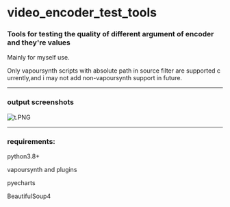 # video_encoder_test_tools

### Tools for testing the quality of different argument of encoder and they're values

Mainly for myself use.

Only vapoursynth scripts with absolute path in source filter are supported currently,and i may not add non-vapoursynth support in future.

---

### output screenshots

![t.PNG](https://i.loli.net/2020/11/10/pKCkDfYtG95FliT.png)

---

### requirements:

python3.8+

vapoursynth and plugins

pyecharts

BeautifulSoup4
